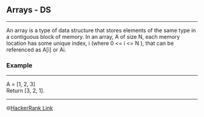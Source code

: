 ## Arrays - DS
---
An array is a type of data structure that stores elements of the same type in a contiguous block of memory. In an array, A of size N, each memory location has some unique index, i (where 0 <= i <= N ), that can be referenced as A[i] or Ai.

### Example
---
A = [1, 2, 3]<br>
Return [3, 2, 1].

---
🌐[HackerRank Link]([Arrays-DS](https://www.hackerrank.com/challenges/arrays-ds/problem))
